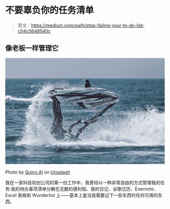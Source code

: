 # 不要辜负你的任务清单

> 原文：<https://medium.com/swlh/stop-failing-your-to-do-list-c04c0648540c>

## 像老板一样管理它

![](img/b1aa0cf151747657f18ec5a1c91c10e4.png)

Photo by [Quino Al](https://unsplash.com/photos/P05VBPvNr3s?utm_source=unsplash&utm_medium=referral&utm_content=creditCopyText) on [Unsplash](https://unsplash.com/search/photos/fail?utm_source=unsplash&utm_medium=referral&utm_content=creditCopyText)

我在一家科技初创公司的第一份工作中，我曾经以一种非常自由的方式管理我的任务:我的待办事项清单分散在无数的便利贴、我的日记、谷歌日历、Evernote、Excel 表格和 Wunderlist 上——基本上是当我需要记下一些东西时任何可用的东西。